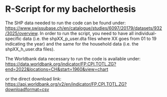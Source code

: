 # R-Script for my bachelorthesis

The SHP data needed to run the code can be found under: https://www.swissubase.ch/en/catalogue/studies/6097/20179/datasets/932/3025/overview.
In order to run the script, you need to have all individual-specific data (i.e. the shpXX_p_user.dta files where XX goes from 01 to 19 indicating the year) and the same for the household data (i.e. the shpXX_h_user.dta files).

The Worldbank data necessary to run the code is available under: https://data.worldbank.org/indicator/FP.CPI.TOTL.ZG?end=2022&locations=CH&start=1960&view=chart

or the direct download link: https://api.worldbank.org/v2/en/indicator/FP.CPI.TOTL.ZG?downloadformat=csv
